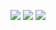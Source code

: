 <p align="center">
  <a href="https://github.com/axxelet"><img src="https://img.shields.io/github/followers/axxelet?style=for-the-badge"></img></a>
  <a href="https://github.com/addi00000"><img src="https://img.shields.io/github/stars/axxelet?style=for-the-badge"></img></a>
  <a href="https://guns.lol/cats"><img src="https://img.shields.io/website?down_message=guns.lol&21&style=for-the-badge&up_message=guns.lol&url=https%3A%2F%2Fguns.lol"></img></a>
</p>
